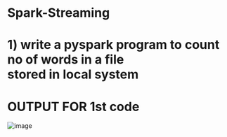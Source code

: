 # Spark-Streaming
# 1) write a pyspark program to count no of words in a file stored in local system
# OUTPUT FOR 1st code 
![image](https://github.com/user-attachments/assets/c146d975-a5ee-47bd-8146-f8ff230934bd)
